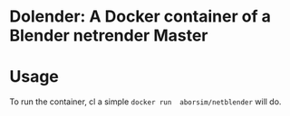 # Dolender: A Docker container of a Blender netrender Master

Usage
=====
To run the container, cl a simple  `docker run  aborsim/netblender` will do.
